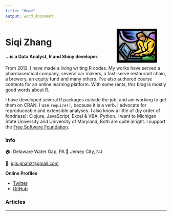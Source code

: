 ```yaml
---
title: "Home"
output: word_document
---
```


<img src = "img/my_website.png" style = "max-width: 60%; float:middle; clip: rect(0px,60px,200px,0px); display:none" alt = "My Website!!!!" />


[<img src="https://github.com/goodroot/hugo-classic/raw/master/images/partywizard.gif" style="max-width:15%;min-width:40px;float:right;display:none;" alt="Github repo" />](Merlin)
 
<img src = "img/th.jpg" style="max-width:25%;min-width:60px;float:right; padding-left: 10px; padding-right: 30px; padding_bottom: 10px;"/>

# Siqi Zhang

#### ...is a Data Analyst, R and Shiny developer.

From 2012, I have made a living writing R codes. My works have served a pharmaceutical company, several car makers, a fast-serve restaurant chain, a brewery, an equity fund and many others. I've also authored course contents for an online learning platform. With some rants, this blog is mostly good words about R. 

I have developed several R packages outside the job, and am working to get them on CRAN. I use `require()`, because it is a verb. I advocate for reproduceable and extensible analyses. I also know a little of (by order of fondness): Clojure, JavaScript, Excel & VBA, Python. I went to Michigan State University and University of Maryland; Both are quite alright. I support the [Free Software Foundation](http://www.fsf.org).


    
### Info
:house:: Delaware Water Gap, PA :repeat: Jersey City, NJ

:email:: iqis.gnahz@gmail.com


**Online Profiles**

- [Twitter](http://twitter.com/iqis_gnahz)
- [GitHub](http://github.com/iqis)

    
### Articles
<hr/>

